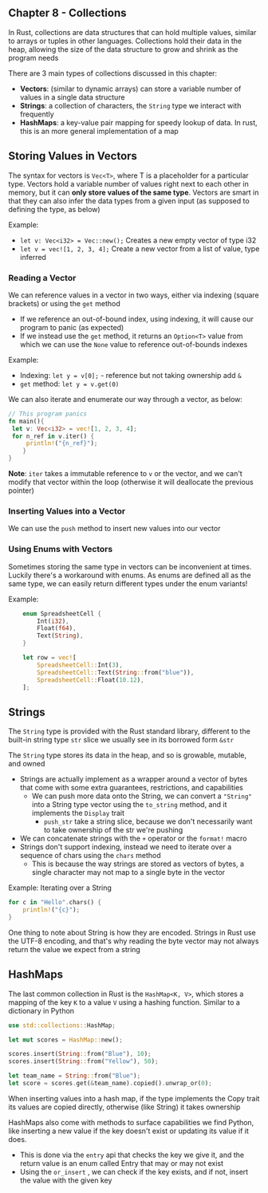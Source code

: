## Chapter 8 - Collections

In Rust, collections are data structures that can hold multiple values, similar to arrays or tuples in other languages. Collections hold their data in the heap, allowing the size of the data structure to grow and shrink as the program needs

There are 3 main types of collections discussed in this chapter:

- **Vectors**: (similar to dynamic arrays) can store a variable number of values in a single data structure
- **Strings**: a collection of characters, the `String` type we interact with frequently
- **HashMaps**: a key-value pair mapping for speedy lookup of data. In rust, this is an more general implementation of a map

## Storing Values in Vectors

The syntax for vectors is `Vec<T>`, where T is a placeholder for a particular type. Vectors hold a variable number of values right next to each other in memory, but it can **only store values of the same type**. Vectors are smart in that they can also infer the data types from a given input (as supposed to defining the type, as below)

Example:

- `let v: Vec<i32> = Vec::new();`  Creates a new empty vector of type i32
- `let v = vec![1, 2, 3, 4];` Create a new vector from a list of value, type inferred

### Reading a Vector

We can reference values in a vector in two ways, either via indexing (square brackets) or using the `get` method

- If we reference an out-of-bound index, using indexing, it will cause our program to panic (as expected)
- If we instead use the `get` method, it returns an `Option<T>` value from which we can use the `None` value to reference out-of-bounds indexes

Example:

- Indexing: `let y = v[0];` - reference but not taking ownership add `&`
- `get` method: `let y = v.get(0)`

We can also iterate and enumerate our way through a vector, as below:

```Rust
// This program panics
fn main(){
 let v: Vec<i32> = vec![1, 2, 3, 4];
 for n_ref in v.iter() {
     println!("{n_ref}");
    }
}
```

**Note**: `iter` takes a immutable reference to `v` or the vector, and we can't modify that vector within the loop (otherwise it will deallocate the previous pointer)

### Inserting Values into a Vector

We can use the `push` method to insert new values into our vector

### Using Enums with Vectors

Sometimes storing the same type in vectors can be inconvenient at times. Luckily there's a workaround with enums. As enums are defined all as the same type, we can easily return different types under the enum variants!

Example:

```Rust
    enum SpreadsheetCell {
        Int(i32),
        Float(f64),
        Text(String),
    }

    let row = vec![
        SpreadsheetCell::Int(3),
        SpreadsheetCell::Text(String::from("blue")),
        SpreadsheetCell::Float(10.12),
    ];

```

## Strings

The `String` type is provided with the Rust standard library, different to the built-in string type `str` slice we usually see in its borrowed form `&str`

The `String` type stores its data in the heap, and so is growable, mutable, and owned

- Strings are actually implement as a wrapper around a vector of bytes that come with some extra guarantees, restrictions, and capabilities
  - We can push more data onto the String, we can convert a `"String"` into a String type vector using the `to_string` method, and it implements the `Display` trait
    - `push_str` take a string slice, because we don't necessarily want to take ownership of the str we're pushing
- We can concatenate strings with the `+` operator or the `format!` macro
- Strings don't support indexing, instead we need to iterate over a sequence of chars using the `chars` method
  - This is because the way strings are stored as vectors of bytes, a single character may not map to a single byte in the vector

Example: Iterating over a String

```Rust
for c in "Hello".chars() {
    println!("{c}");
}
```

One thing to note about String is how they are encoded. Strings in Rust use the UTF-8 encoding, and that's why reading the byte vector may not always return the value we expect from a string

## HashMaps

The last common collection in Rust is the `HashMap<K, V>`, which stores a mapping of the key `K` to a value `V` using a hashing function. Similar to a dictionary in Python

```Rust
use std::collections::HashMap;

let mut scores = HashMap::new();

scores.insert(String::from("Blue"), 10);
scores.insert(String::from("Yellow"), 50);

let team_name = String::from("Blue");
let score = scores.get(&team_name).copied().unwrap_or(0);
```

When inserting values into a hash map, if the type implements the Copy trait its values are copied directly, otherwise (like String) it takes ownership

HashMaps also come with methods to surface capabilities we find Python, like inserting a new value if the key doesn't exist or updating its value if it does.

- This is done via the `entry` api that checks the key we give it, and the return value is an enum called Entry that may or may not exist
- Using the `or_insert` , we can check if the key exists, and if not, insert the value with the given key
